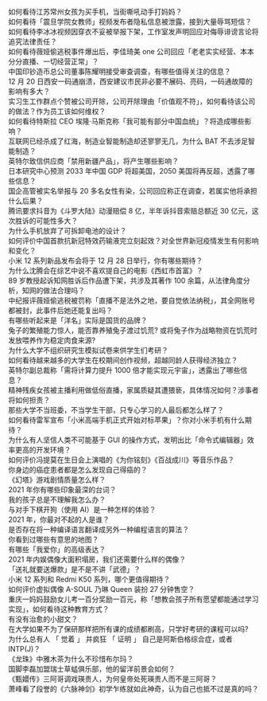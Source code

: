 如何看待江苏常州女孩为买手机，当街嘶吼动手打妈妈？  
如何看待「震旦学院女教师」视频发布者隐私信息被泄露，接到大量辱骂短信？  
如何看待李冰冰视频因穿衣不妥被举报下架，工作室发声明回应对侮辱诽谤言论将追究法律责任？  
如何看待薇娅偷逃税事件爆出后，李佳琦美 one 公司回应「老老实实经营、本本分分直播、一切经营正常」？  
中国印钞造币总公司董事陈耀明接受审查调查，有哪些值得关注的信息？  
12 月 20 日西安一码通崩溃，西安建议市民非必要不展码、亮码，一码通故障的影响有多大？  
实习生工作群点个赞被公司开除，公司开除理由「价值观不符」，如何看待该公司的做法？作为员工该如何维权？  
如何看待特斯拉 CEO 埃隆·马斯克称「我可能有部分中国血统」？将造成哪些影响？  
互联网已经杀成了红海，制造业智能制造却还寥寥无几，为什么 BAT 不去涉足智能制造？  
英特尔致信供应商「禁用新疆产品」，将产生哪些影响？  
日本研究中心预测 2033 年中国 GDP 将超美国，2050 美国将再反超，透露了哪些信息？  
国企高管被实名举报与 20 多名女性有染，公司回应称正在调查，若属实他将承担什么后果？  
腾讯要求抖音为《斗罗大陆》动漫赔偿 8 亿，半年诉抖音索赔总额近 30 亿元，这次胜诉的可能性多大？  
为什么手机放弃了可拆卸电池的设计？  
如何评价中国首款抗新冠特效药输液完立刻起效？对全世界新冠疫情发生有何影响和变化？  
小米 12 系列新品发布会将于 12 月 28 日举行，你有哪些期待？  
为什么沈腾会在综艺中说不喜欢提自己的电影《西虹市首富》？  
89 岁教授起诉知网胜诉后作品遭下架，共涉及其著作 100 余篇，从法律角度分析，知网的做法合理吗？  
中纪报评薇娅偷逃税被罚称「直播不是法外之地，要自觉依法纳税」，其全网账号都被封，此事件后她还能复出吗？  
有哪些听起来是「洋名」实际是国货的品牌？  
兔子的繁殖能力惊人，能否靠养殖兔子渡过饥荒? 或将兔子作为战略物资在饥荒时发放喂养作为稳定肉食来源?  
为什么大学不组织研究生模拟试卷来供学生们考研？  
如何看待越来越多的大学生在校期间创作视频，超越同龄人获得经济独立？  
英特尔副总裁称「需将计算力提升 1000 倍才能实现元宇宙」，透露出了哪些信息？  
精神残疾女孩被主播利用做低俗直播，家属质疑其遭猥亵，具体情况如何？涉事者将如何担责？  
那些大学不当班委，不当学生干部，只专心学习的人最后都怎么样了？  
如何看待雷军宣布「小米高端手机正式开始对标苹果」？你对小米手机有什么期待？  
为什么有人坚信人类不可能基于 GUI 的操作方式，发明出比「命令式编辑器」效率更高的开发环境？  
如何评价冯提莫在生日会上演唱的《为你铭刻》《百战成川》等音乐作品？  
你身边的癌症患者都是怎么发现自己得癌的？  
《幻塔》游戏剧情质量怎么样？  
2021 年你有哪些印象最深的台词？  
我的孩子总是不理解我怎么办？  
与对手下棋开狗（使用 AI）是一种怎样的体验？  
2021 年，你最对不起的人是谁？  
是否存在将一种编译语言翻译成另外一种编程语言的算法？  
你看到过哪些有意思的地图？  
有哪些「我爱你」的高级表达？  
2021 年内娱偶像大面积塌房，我们还需要什么样的偶像？  
「送礼就要送爆款」是不是不讲「武德」？  
小米 12 系列和 Redmi K50 系列，哪个更值得期待？  
如何评价虚拟偶像 A-SOUL 乃琳 Queen 装扮 27 分钟售空？  
重庆一妈妈鼓励女儿考一百分奖励一百元，称「想教会孩子所有愿望都能通过学习实现」，如何看待这种教育方式？  
有没有治愈的小甜文？  
在大学如果不为了保研那样把所有课的成绩都刷高，只学好考研的课程可以吗?  
为什么总有人 「 觉着 」 并疯狂 「 证明 」 自己是阿斯伯格综合症，或者 INTP(J)？  
《龙珠》中雅木茶为什么不珍惜布尔玛？  
国脚李磊加盟瑞士草蜢俱乐部，他的留洋前景会如何？  
《甄嬛传》三阿哥调戏瑛贵人，为何皇帝处死瑛贵人而不是三阿哥？  
萧峰看了段誉的《六脉神剑》初学乍练就如此神奇，认为自己也抵不过是真的吗？  
